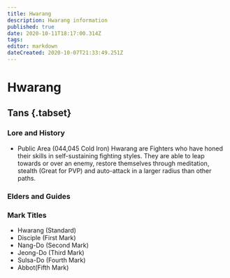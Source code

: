 ```yaml
---
title: Hwarang
description: Hwarang information
published: true
date: 2020-10-11T18:17:00.314Z
tags: 
editor: markdown
dateCreated: 2020-10-07T21:33:49.251Z
---
```


# Hwarang
## Tans {.tabset}
### Lore and History
 - Public Area (044,045 Cold Iron)
 Hwarang are Fighters who have honed their skills in self-sustaining fighting styles. They are able to leap towards or over an enemy, restore themselves through meditation, stealth (Great for PVP) and auto-attack in a larger radius than other paths.
### Elders and Guides
### Mark Titles
 - Hwarang (Standard)
 - Disciple (First Mark)
 - Nang-Do (Second Mark)
 - Jeong-Do (Third Mark)
 - Sulsa-Do (Fourth Mark)
 - Abbot(Fifth Mark)
  
 
 